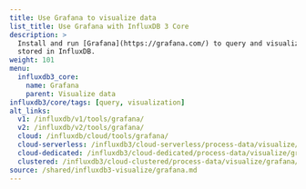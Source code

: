 ```yaml
---
title: Use Grafana to visualize data
list_title: Use Grafana with InfluxDB 3 Core
description: >
  Install and run [Grafana](https://grafana.com/) to query and visualize data
  stored in InfluxDB.
weight: 101
menu:
  influxdb3_core:
    name: Grafana
    parent: Visualize data
influxdb3/core/tags: [query, visualization]
alt_links:
  v1: /influxdb/v1/tools/grafana/
  v2: /influxdb/v2/tools/grafana/
  cloud: /influxdb/cloud/tools/grafana/
  cloud-serverless: /influxdb3/cloud-serverless/process-data/visualize/grafana/
  cloud-dedicated: /influxdb3/cloud-dedicated/process-data/visualize/grafana/
  clustered: /influxdb3/cloud-clustered/process-data/visualize/grafana/
source: /shared/influxdb3-visualize/grafana.md
---
```


<!--
The content of this page is at content/shared/influxdb3-visualize/grafana.md
-->
